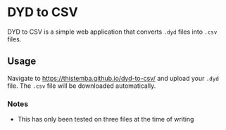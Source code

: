# DYD to CSV

DYD to CSV is a simple web application that converts `.dyd` files into `.csv` files.

## Usage

Navigate to https://thistemba.github.io/dyd-to-csv/ and upload your `.dyd` file. The `.csv` file will be downloaded automatically.

### Notes

- This has only been tested on three files at the time of writing
